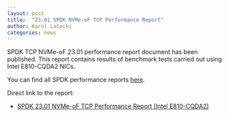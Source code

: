 ```yaml
---
layout: post
title:  "23.01 SPDK NVMe-oF TCP Performance Report"
author: Karol Latecki
categories: news
---
```


SPDK TCP NVMe-oF 23.01 performance report document has been published.
This report contains results of benchmark tests carried out using
Intel E810-CQDA2 NICs.

You can find all SPDK performance reports [here](https://spdk.io/doc/performance_reports.html).

Direct link to the report:

- [SPDK 23.01 NVMe-oF TCP Performance Report (Intel E810-CQDA2)](https://ci.spdk.io/download/performance-reports/SPDK_tcp_cvl_perf_report_2301.pdf)
